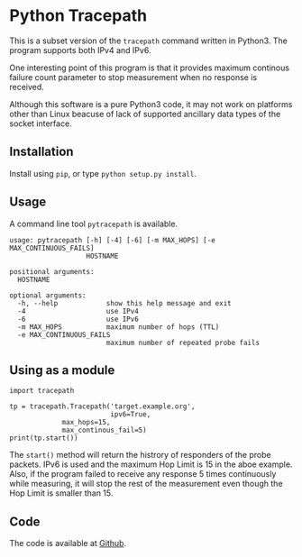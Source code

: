 # Python Tracepath

This is a subset version of the `tracepath` command written in Python3. The program supports both IPv4 and IPv6.

One interesting point of this program is that it provides maximum continous failure count parameter to stop measurement when no response is received.

Although this software is a pure Python3 code, it may not work on platforms other than Linux beacuse of lack of supported ancillary data types of the socket interface.


## Installation

Install using `pip`, or type `python setup.py install`.


## Usage

A command line tool `pytracepath` is available.

```
usage: pytracepath [-h] [-4] [-6] [-m MAX_HOPS] [-e MAX_CONTINUOUS_FAILS]
                   HOSTNAME

positional arguments:
  HOSTNAME

optional arguments:
  -h, --help            show this help message and exit
  -4                    use IPv4
  -6                    use IPv6
  -m MAX_HOPS           maximum number of hops (TTL)
  -e MAX_CONTINUOUS_FAILS
                        maximum number of repeated probe fails
```


## Using as a module

```
import tracepath

tp = tracepath.Tracepath('target.example.org',
                         ipv6=True,
			 max_hops=15,
			 max_continous_fail=5)
print(tp.start())
```

The `start()` method will return the histrory of responders of the probe packets. IPv6 is used and the maximum Hop Limit is 15 in the aboe example. Also, if the program failed to receive any response 5 times continuously while measuring, it will stop the rest of the measurement even though the Hop Limit is smaller than 15.


## Code

The code is available at [Github](https://github.com/keiichishima/pytracepath).
